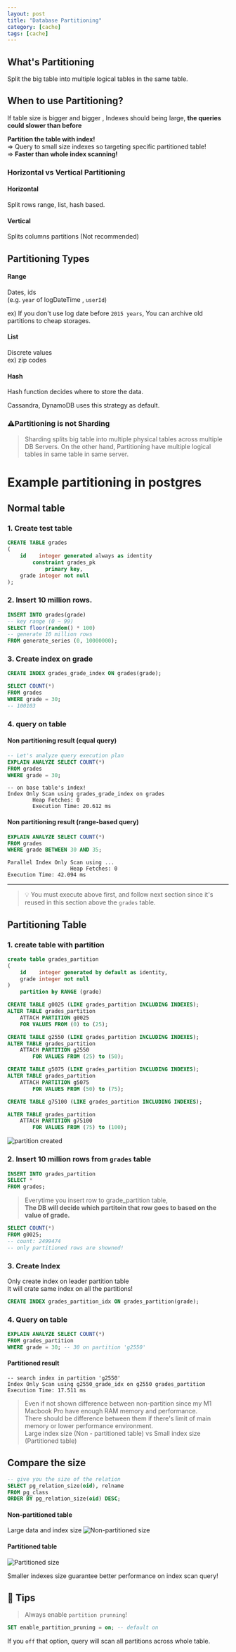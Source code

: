 ```yaml
---
layout: post
title: "Database Partitioning"
category: [cache]
tags: [cache]
---
```



## What's Partitioning
Split the big table into multiple logical tables in the same table.

## When to use Partitioning?
If table size is bigger and bigger , Indexes should being large, **the queries could slower than before**

**Partition the table with index!** \
=> Query to small size indexes so targeting specific partitioned table! \
=> **Faster than whole index scanning!**


### Horizontal vs Vertical Partitioning
#### Horizontal
Split rows range, list, hash based.

#### Vertical
Splits columns partitions (Not recommended)

## Partitioning Types
#### Range
Dates, ids\
(e.g. `year` of logDateTime , `userId`)

ex) If you don't use log date before `2015 years`, You can archive old partitions to cheap storages.

#### List
Discrete values \
ex) zip codes


#### Hash
Hash function decides where to store the data.

Cassandra, DynamoDB uses this strategy as default.


### ⚠️Partitioning is not Sharding
> Sharding splits big table into multiple physical tables across multiple DB Servers.
> On the other hand, Partitioning have multiple logical tables in same table in same server.


# Example partitioning in postgres

## Normal table

### 1. Create test table
```sql
CREATE TABLE grades
(
    id    integer generated always as identity
        constraint grades_pk
            primary key,
    grade integer not null
);
```

### 2. Insert 10 million rows.
```sql
INSERT INTO grades(grade)
-- key range (0 ~ 99)
SELECT floor(random() * 100)
-- generate 10 million rows
FROM generate_series (0, 10000000);
```

### 3. Create index on grade
```sql
CREATE INDEX grades_grade_index ON grades(grade);

SELECT COUNT(*)
FROM grades
WHERE grade = 30;
-- 100103
```



### 4. query on table
#### Non partitioning result (equal query)
```sql
-- Let's analyze query execution plan
EXPLAIN ANALYZE SELECT COUNT(*)
FROM grades
WHERE grade = 30;
```

```text
-- on base table's index!
Index Only Scan using grades_grade_index on grades
        Heap Fetches: 0
        Execution Time: 20.612 ms
```

#### Non partitioning result (range-based query)
```sql
EXPLAIN ANALYZE SELECT COUNT(*)
FROM grades
WHERE grade BETWEEN 30 AND 35;
```
```text
Parallel Index Only Scan using ...
                    Heap Fetches: 0
Execution Time: 42.094 ms
```
---

> 💡 You must execute above first, and follow next section since it's reused in this section above the `grades` table.

## Partitioning Table
### 1. create table with partition
```sql
create table grades_partition
(
    id    integer generated by default as identity,
    grade integer not null
)
    partition by RANGE (grade)
```

```sql
CREATE TABLE g0025 (LIKE grades_partition INCLUDING INDEXES);
ALTER TABLE grades_partition
    ATTACH PARTITION g0025
    FOR VALUES FROM (0) to (25);

CREATE TABLE g2550 (LIKE grades_partition INCLUDING INDEXES);
ALTER TABLE grades_partition
    ATTACH PARTITION g2550
        FOR VALUES FROM (25) to (50);

CREATE TABLE g5075 (LIKE grades_partition INCLUDING INDEXES);
ALTER TABLE grades_partition
    ATTACH PARTITION g5075
        FOR VALUES FROM (50) to (75);

CREATE TABLE g75100 (LIKE grades_partition INCLUDING INDEXES);

ALTER TABLE grades_partition
    ATTACH PARTITION g75100
        FOR VALUES FROM (75) to (100);
```

![partition created](/assets/img/partition/partition_created.png)

### 2. Insert 10 million rows from `grades` table
```sql
INSERT INTO grades_partition
SELECT *
FROM grades;
```
> Everytime you insert row to grade_partition table, \
> **The DB will decide which partitoin that row goes to based on the value of grade.**

```sql
SELECT COUNT(*)
FROM g0025;
-- count: 2499474
-- only partitioned rows are showned!
```

### 3. Create Index
Only create index on leader partition table \
It will crate same index on all the partitions!

```sql
CREATE INDEX grades_partition_idx ON grades_partition(grade);
```


### 4. Query on table
```sql
EXPLAIN ANALYZE SELECT COUNT(*)
FROM grades_partition
WHERE grade = 30; -- 30 on partition 'g2550'
```

#### Partitioned result
```text
-- search index in partition 'g2550'
Index Only Scan using g2550_grade_idx on g2550 grades_partition
Execution Time: 17.511 ms
```

> Even if not shown difference between non-partition since my M1 Macbook Pro have enough RAM memory and performance. \
> There should be difference between them if there's limit of main memory or lower performance environment. \
> Large index size (Non - partitioned table) vs Small index size (Partitioned table)

## Compare the size
```sql
-- give you the size of the relation
SELECT pg_relation_size(oid), relname
FROM pg_class
ORDER BY pg_relation_size(oid) DESC;
```

#### Non-partitioned table
Large data and index size
![Non-partitioned size](/assets/img/partition/non-partitioned_size.png)

#### Partitioned table
![Partitioned size](/assets/img/partition/partitioned_size.png)

Smaller indexes size guarantee better performance on index scan query!

## 📝 Tips
> Always enable `partition prunning`!

```sql
SET enable_partition_pruning = on; -- default on
```

If you `off` that option, query will scan all partitions across whole table.

